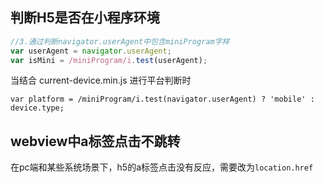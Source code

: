 
## 判断H5是否在小程序环境

```js
//3.通过判断navigator.userAgent中包含miniProgram字样
var userAgent = navigator.userAgent;
var isMini = /miniProgram/i.test(userAgent);
```

当结合 current-device.min.js 进行平台判断时
```shell
var platform = /miniProgram/i.test(navigator.userAgent) ? 'mobile' :  device.type; 
```


## webview中a标签点击不跳转

在pc端和某些系统场景下，h5的a标签点击没有反应，需要改为`location.href`